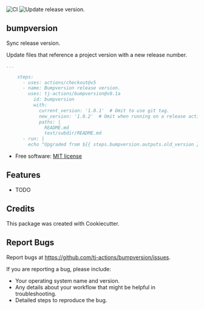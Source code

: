 ![CI](https://github.com/tj-actions/bumpversion/workflows/CI/badge.svg)
![Update release version.](https://github.com/tj-actions/bumpversion/workflows/Update%20release%20version./badge.svg)

bumpversion
-----------

Sync release version.

Update files that reference a project version with a new release number.

```yaml
...

    steps:
      - uses: actions/checkout@v5
      - name: Bumpversion release version.
        uses: tj-actions/bumpversion@v0.1a
          id: bumpversion
          with:
            current_version: '1.0.1'  # Omit to use git tag.
            new_version: '1.0.2'  # Omit when running on a release action.
            paths: |
              README.md
              test/subdir/README.md
      - run: |
        echo "Upgraded from ${{ steps.bumpversion.outputs.old_version }} -> ${{ steps.bumpversion.outputs.new_version }}" 
```

* Free software: [MIT license](LICENSE)

Features
--------

* TODO


Credits
-------

This package was created with Cookiecutter.



Report Bugs
-----------

Report bugs at https://github.com/tj-actions/bumpversion/issues.

If you are reporting a bug, please include:

* Your operating system name and version.
* Any details about your workflow that might be helpful in troubleshooting.
* Detailed steps to reproduce the bug.
